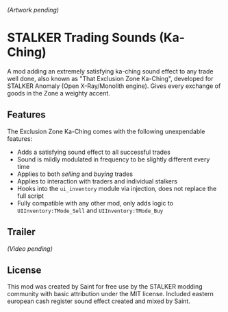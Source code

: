 *(Artwork pending)*

# STALKER Trading Sounds (Ka-Ching)

A mod adding an extremely satisfying ka-ching sound effect to any trade well done, also known as "That Exclusion Zone Ka-Ching", developed for STALKER Anomaly (Open X-Ray/Monolith engine). Gives every exchange of goods in the Zone a weighty accent.

## Features

The Exclusion Zone Ka-Ching comes with the following unexpendable features:

- Adds a satisfying sound effect to all successful trades
- Sound is mildly modulated in frequency to be slightly different every time
- Applies to both *selling* and *buying* trades
- Applies to interaction with traders and individual stalkers
- Hooks into the `ui_inventory` module via injection, does not replace the full script
- Fully compatible with any other mod, only adds logic to `UIInventory:TMode_Sell` and `UIInventory:TMode_Buy`

## Trailer

*(Video pending)*

## License

This mod was created by Saint for free use by the STALKER modding community with basic attribution under the MIT license. Included eastern european cash register sound effect created and mixed by Saint.

